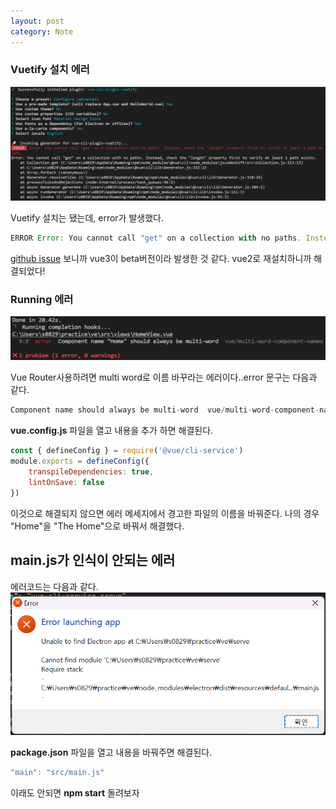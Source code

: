 ```yaml
---
layout: post
category: Note
---
```


### Vuetify 설치 에러

![error3](./image/error3.png)

Vuetify 설치는 됐는데, error가 발생했다.
```js
ERROR Error: You cannot call "get" on a collection with no paths. Instead, check the "length" property first to verify at least 1 path exists.
```

[github issue][issue] 보니까 vue3이 beta버전이라 발생한 것 같다. vue2로 재설치하니까 해결되었다!

### Running 에러

![error2](./image/error2.png)

Vue Router사용하려면 multi word로 이름 바꾸라는 에러이다..error 문구는 다음과 같다.

```js
Component name should always be multi-word  vue/multi-word-component-names
```

**vue.config.js** 파일을 열고 내용을 추가 하면 해결된다.

```js
const { defineConfig } = require('@vue/cli-service')
module.exports = defineConfig({
    transpileDependencies: true,
    lintOnSave: false
})
```

이것으로 해결되지 않으면 에러 메세지에서 경고한 파일의 이름을 바꿔준다.
나의 경우 "Home"을 "The Home"으로 바꿔서 해결했다.

## main.js가 인식이 안되는 에러

에러코드는 다음과 같다.
![error4](./image/error4.png)

**package.json** 파일을 열고 내용을 바꿔주면 해결된다.

```js
"main": "src/main.js"
```

이래도 안되면 **npm start** 돌려보자


[issue]: https://github.com/vuetifyjs/vue-cli-plugins/issues/140

